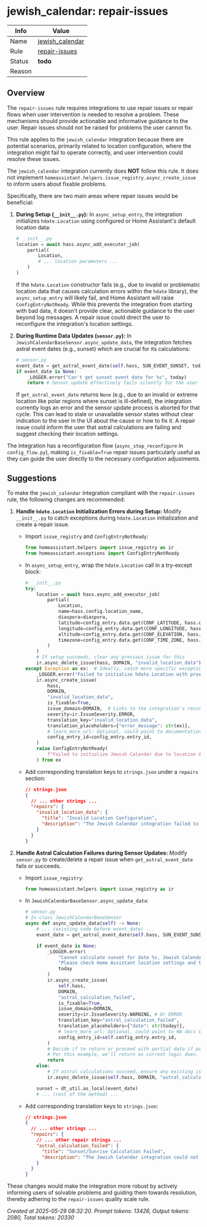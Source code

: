# jewish_calendar: repair-issues

| Info   | Value                                                                    |
|--------|--------------------------------------------------------------------------|
| Name   | [jewish_calendar](https://www.home-assistant.io/integrations/jewish_calendar/) |
| Rule   | [repair-issues](https://developers.home-assistant.io/docs/core/integration-quality-scale/rules/repair-issues)                                                     |
| Status | **todo**                                                                 |
| Reason |                                                                          |

## Overview

The `repair-issues` rule requires integrations to use repair issues or repair flows when user intervention is needed to resolve a problem. These mechanisms should provide actionable and informative guidance to the user. Repair issues should not be raised for problems the user cannot fix.

This rule applies to the `jewish_calendar` integration because there are potential scenarios, primarily related to location configuration, where the integration might fail to operate correctly, and user intervention could resolve these issues.

The `jewish_calendar` integration currently does **NOT** follow this rule. It does not implement `homeassistant.helpers.issue_registry.async_create_issue` to inform users about fixable problems.

Specifically, there are two main areas where repair issues would be beneficial:

1.  **During Setup (`__init__.py`):**
    In `async_setup_entry`, the integration initializes `hdate.Location` using configured or Home Assistant's default location data:
    ```python
    # __init__.py
    location = await hass.async_add_executor_job(
        partial(
            Location,
            # ... location parameters ...
        )
    )
    ```
    If the `hdate.Location` constructor fails (e.g., due to invalid or problematic location data that causes calculation errors within the `hdate` library), the `async_setup_entry` will likely fail, and Home Assistant will raise `ConfigEntryNotReady`. While this prevents the integration from starting with bad data, it doesn't provide clear, actionable guidance to the user beyond log messages. A repair issue could direct the user to reconfigure the integration's location settings.

2.  **During Runtime Data Updates (`sensor.py`):**
    In `JewishCalendarBaseSensor.async_update_data`, the integration fetches astral event dates (e.g., sunset) which are crucial for its calculations:
    ```python
    # sensor.py
    event_date = get_astral_event_date(self.hass, SUN_EVENT_SUNSET, today)
    if event_date is None:
        _LOGGER.error("Can't get sunset event date for %s", today)
        return # Sensor update effectively fails silently for the user
    ```
    If `get_astral_event_date` returns `None` (e.g., due to an invalid or extreme location like polar regions where sunset is ill-defined), the integration currently logs an error and the sensor update process is aborted for that cycle. This can lead to stale or unavailable sensor states without clear indication to the user in the UI about the cause or how to fix it. A repair issue could inform the user that astral calculations are failing and suggest checking their location settings.

The integration has a reconfiguration flow (`async_step_reconfigure` in `config_flow.py`), making `is_fixable=True` repair issues particularly useful as they can guide the user directly to the necessary configuration adjustments.

## Suggestions

To make the `jewish_calendar` integration compliant with the `repair-issues` rule, the following changes are recommended:

1.  **Handle `hdate.Location` Initialization Errors during Setup:**
    Modify `__init__.py` to catch exceptions during `hdate.Location` initialization and create a repair issue.

    *   Import `issue_registry` and `ConfigEntryNotReady`:
        ```python
        from homeassistant.helpers import issue_registry as ir
        from homeassistant.exceptions import ConfigEntryNotReady
        ```
    *   In `async_setup_entry`, wrap the `hdate.Location` call in a try-except block:
        ```python
        # __init__.py
        try:
            location = await hass.async_add_executor_job(
                partial(
                    Location,
                    name=hass.config.location_name,
                    diaspora=diaspora,
                    latitude=config_entry.data.get(CONF_LATITUDE, hass.config.latitude),
                    longitude=config_entry.data.get(CONF_LONGITUDE, hass.config.longitude),
                    altitude=config_entry.data.get(CONF_ELEVATION, hass.config.elevation),
                    timezone=config_entry.data.get(CONF_TIME_ZONE, hass.config.time_zone),
                )
            )
            # If setup succeeds, clear any previous issue for this
            ir.async_delete_issue(hass, DOMAIN, "invalid_location_data")
        except Exception as ex:  # Ideally, catch more specific exceptions from hdate if known
            _LOGGER.error("Failed to initialize hdate.Location with provided configuration: %s", ex)
            ir.async_create_issue(
                hass,
                DOMAIN,
                "invalid_location_data",
                is_fixable=True,
                issue_domain=DOMAIN,  # Links to the integration's reconfigure flow
                severity=ir.IssueSeverity.ERROR,
                translation_key="invalid_location_data",
                translation_placeholders={"error_message": str(ex)},
                # learn_more_url: Optional, could point to documentation on location.
                config_entry_id=config_entry.entry_id,
            )
            raise ConfigEntryNotReady(
                f"Failed to initialize Jewish Calendar due to location data issue: {ex}"
            ) from ex
        ```
    *   Add corresponding translation keys to `strings.json` under a `repairs` section:
        ```json
        // strings.json
        {
          // ... other strings ...
          "repairs": {
            "invalid_location_data": {
              "title": "Invalid Location Configuration",
              "description": "The Jewish Calendar integration failed to initialize due to an issue with the configured location data (latitude, longitude, elevation, or timezone).\n\nError: `{error_message}`\n\nPlease reconfigure the integration with valid location settings."
            }
          }
        }
        ```

2.  **Handle Astral Calculation Failures during Sensor Updates:**
    Modify `sensor.py` to create/delete a repair issue when `get_astral_event_date` fails or succeeds.

    *   Import `issue_registry`:
        ```python
        from homeassistant.helpers import issue_registry as ir
        ```
    *   In `JewishCalendarBaseSensor.async_update_data`:
        ```python
        # sensor.py
        # In class JewishCalendarBaseSensor
        async def async_update_data(self) -> None:
            # ... (existing code before event_date) ...
            event_date = get_astral_event_date(self.hass, SUN_EVENT_SUNSET, today)

            if event_date is None:
                _LOGGER.error(
                    "Cannot calculate sunset for date %s, Jewish Calendar sensors may be inaccurate. "
                    "Please check Home Assistant location settings and the integration's location configuration.",
                    today
                )
                ir.async_create_issue(
                    self.hass,
                    DOMAIN,
                    "astral_calculation_failed",
                    is_fixable=True,
                    issue_domain=DOMAIN,
                    severity=ir.IssueSeverity.WARNING, # Or ERROR
                    translation_key="astral_calculation_failed",
                    translation_placeholders={"date": str(today)},
                    # learn_more_url: Optional, could point to HA docs on location.
                    config_entry_id=self.config_entry.entry_id,
                )
                # Decide if to return or proceed with partial data if possible.
                # For this example, we'll return as current logic does.
                return
            else:
                # If astral calculations succeed, ensure any existing issue is cleared.
                ir.async_delete_issue(self.hass, DOMAIN, "astral_calculation_failed")

            sunset = dt_util.as_local(event_date)
            # ... (rest of the method) ...
        ```
    *   Add corresponding translation keys to `strings.json`:
        ```json
        // strings.json
        {
          // ... other strings ...
          "repairs": {
            // ... other repair strings ...
            "astral_calculation_failed": {
              "title": "Sunset/Sunrise Calculation Failed",
              "description": "The Jewish Calendar integration could not calculate sunset/sunrise times for `{date}`. This may be due to an invalid or extreme geographic location configured in Home Assistant or for this integration.\n\nPlease verify your location settings to ensure accurate calendar calculations."
            }
          }
        }
        ```

These changes would make the integration more robust by actively informing users of solvable problems and guiding them towards resolution, thereby adhering to the `repair-issues` quality scale rule.

_Created at 2025-05-29 08:32:20. Prompt tokens: 13426, Output tokens: 2080, Total tokens: 20330_
